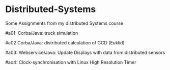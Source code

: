 # Distributed-Systems
Some Assignments from my distributed Systems course

#a01:
Corba/Java: truck simulation

#a02
Corba/Java: distributed calculation of GCD (Euklid)

#a03:
Webservice/Java: Update Displays with data from distributed sensors

#ao4:
Clock-synchronisation with Linux High Resolution Timer
